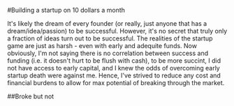 #Building a startup on 10 dollars a month

It's likely the dream of every founder (or really, just anyone that has a dream/idea/passion) to be successful. However, it's no secret that truly only a fraction of ideas turn out to be successful. The realities of the startup game are just as harsh - even with early and adequite funds. Now obviously, I'm not saying there is no correlation between success and funding (i.e. it doesn't hurt to be flush with cash), to be more succint, I did not have access to early capital, and I knew the odds of overcoming early startup death were against me. Hence, I've strived to reduce any cost and financial burdens to allow for max potential of breaking through the market.

##Broke but not 
